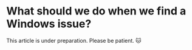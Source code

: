 # What should we do when we find a Windows issue?

This article is under preparation. Please be patient. :cat: